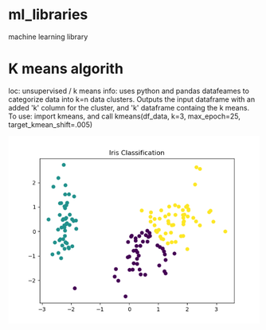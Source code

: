 # ml_libraries
machine learning library


# K means algorith
loc:  unsupervised / k means
info: uses python and pandas datafeames to categorize data into k=n data clusters. Outputs the input dataframe with an added 'k' column for the cluster, and 'k' dataframe containg the k means.
To use: import kmeans, and call kmeans(df_data, k=3, max_epoch=25, target_kmean_shift=.005)

![kmeans_iris_plot.png](https://github.com/jburs/ml_libraries/blob/main/images/kmeans_iris_plot.png)
